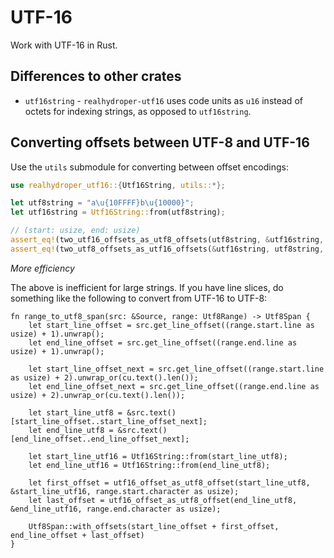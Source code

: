 # UTF-16

Work with UTF-16 in Rust.

## Differences to other crates

- `utf16string` - `realhydroper-utf16` uses code units as `u16` instead of octets for indexing strings, as opposed to `utf16string`.

## Converting offsets between UTF-8 and UTF-16

Use the `utils` submodule for converting between offset encodings:

```rust
use realhydroper_utf16::{Utf16String, utils::*};

let utf8string = "a\u{10FFFF}b\u{10000}";
let utf16string = Utf16String::from(utf8string);

// (start: usize, end: usize)
assert_eq!(two_utf16_offsets_as_utf8_offsets(utf8string, &utf16string, 3, 4), (5, 6));
assert_eq!(two_utf8_offsets_as_utf16_offsets(&utf16string, utf8string, 5, 6), (3, 4));
```

*More efficiency*

The above is inefficient for large strings. If you have line slices, do something like the following to convert from UTF-16 to UTF-8:

```
fn range_to_utf8_span(src: &Source, range: Utf8Range) -> Utf8Span {
    let start_line_offset = src.get_line_offset((range.start.line as usize) + 1).unwrap();
    let end_line_offset = src.get_line_offset((range.end.line as usize) + 1).unwrap();

    let start_line_offset_next = src.get_line_offset((range.start.line as usize) + 2).unwrap_or(cu.text().len());
    let end_line_offset_next = src.get_line_offset((range.end.line as usize) + 2).unwrap_or(cu.text().len());

    let start_line_utf8 = &src.text()[start_line_offset..start_line_offset_next];
    let end_line_utf8 = &src.text()[end_line_offset..end_line_offset_next];

    let start_line_utf16 = Utf16String::from(start_line_utf8);
    let end_line_utf16 = Utf16String::from(end_line_utf8);

    let first_offset = utf16_offset_as_utf8_offset(start_line_utf8, &start_line_utf16, range.start.character as usize);
    let last_offset = utf16_offset_as_utf8_offset(end_line_utf8, &end_line_utf16, range.end.character as usize);

    Utf8Span::with_offsets(start_line_offset + first_offset, end_line_offset + last_offset)
}
```
